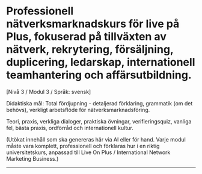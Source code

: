 # Professionell nätverksmarknadskurs för live på Plus, fokuserad på tillväxten av nätverk, rekrytering, försäljning, duplicering, ledarskap, internationell teamhantering och affärsutbildning.


[Nivå 3 / Modul 3 / Språk: svensk]

Didaktiska mål: Total fördjupning - detaljerad förklaring, grammatik (om det behövs), verkligt arbetsflöde för nätverksmarknadsföring.

Teori, praxis, verkliga dialoger, praktiska övningar, verifieringsquiz, vanliga fel, bästa praxis, ordförråd och internationell kultur.


(Utökat innehåll som ska genereras här via AI eller för hand. Varje modul måste vara komplett, professionell och förklaras hur i en riktig universitetskurs, anpassad till Live On Plus / International Network Marketing Business.)

---